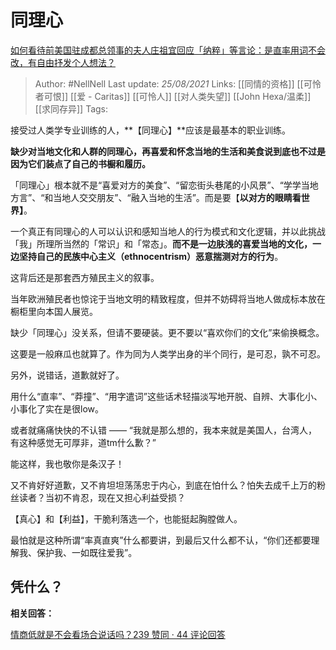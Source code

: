 # 同理心
[如何看待前美国驻成都总领事的夫人庄祖宜回应「纳粹」等言论：是直率用词不会改，有自由抒发个人想法？](https://www.zhihu.com/question/410625114/answer/1370349014)


> Author: #NellNell 
Last update: *25/08/2021* 
Links: [[同情的资格]] [[可怜者可恨]] [[爱 - Caritas]] [[可怜人]] [[对人类失望]] [[John Hexa/温柔]] [[求同存异]]
Tags:   

  

接受过人类学专业训练的人，**【同理心】**应该是最基本的职业训练。

**缺少对当地文化和人群的同理心，再喜爱和怀念当地的生活和美食说到底也不过是因为它们装点了自己的书橱和履历。**

「同理心」根本就不是“喜爱对方的美食”、“留恋街头巷尾的小风景”、“学学当地方言”、“和当地人交交朋友”、“融入当地的生活”。而是要【**以对方的眼睛看世界】**。

一个真正有同理心的人可以认识和感知当地人的行为模式和文化逻辑，并以此挑战「我」所理所当然的「常识」和「常态」。**而不是一边肤浅的喜爱当地的文化，一边坚持自己的民族中心主义（ethnocentrism）恶意揣测对方的行为**。

这背后还是那套西方殖民主义的叙事。

当年欧洲殖民者也惊诧于当地文明的精致程度，但并不妨碍将当地人做成标本放在橱柜里向本国人展览。

缺少「同理心」没关系，但请不要硬装。更不要以“喜欢你们的文化”来偷换概念。

这要是一般麻瓜也就算了。作为同为人类学出身的半个同行，是可忍，孰不可忍。

另外，说错话，道歉就好了。

用什么“直率”、“莽撞”、“用字遣词”这些话术轻描淡写地开脱、自辨、大事化小、小事化了实在是很low。

或者就痛痛快快的不认错 —— “我就是那么想的，我本来就是美国人，台湾人，有这种感觉无可厚非，道tm什么歉？”

能这样，我也敬你是条汉子！

又不肯好好道歉，又不肯坦坦荡荡忠于内心，到底在怕什么？怕失去成千上万的粉丝读者？当初不肯忍，现在又担心利益受损？

【真心】和【利益】，干脆利落选一个，也能挺起胸膛做人。

最怕就是这种所谓“率真直爽”什么都要讲，到最后又什么都不认，“你们还都要理解我、保护我、一如既往爱我”。

## 凭什么？

  

  

**相关回答：**

[情商低就是不会看场合说话吗？239 赞同 · 44 评论回答](https://www.zhihu.com/question/388178104/answer/1321428721)